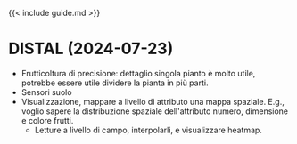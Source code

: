 {{< include guide.md >}}

# DISTAL (2024-07-23)
  
- Frutticoltura di precisione: dettaglio singola pianto è molto utile, potrebbe essere utile dividere la pianta in più parti.
- Sensori suolo
- Visualizzazione, mappare a livello di attributo una mappa spaziale. E.g., voglio sapere la distribuzione spaziale dell'attributo numero, dimensione e colore frutti. 
  - Letture a livello di campo, interpolarli, e visualizzare heatmap.
